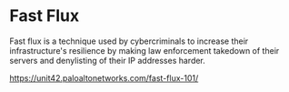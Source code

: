 # Fast Flux

Fast flux is a technique used by cybercriminals to increase their infrastructure's resilience by making law enforcement takedown of their servers and denylisting of their IP addresses harder.

<https://unit42.paloaltonetworks.com/fast-flux-101/>
